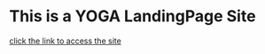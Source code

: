 # This is a YOGA LandingPage Site

[click the link to access the site](https://landingpage-nu-lime.vercel.app/)
